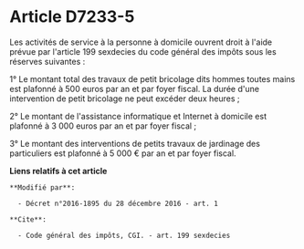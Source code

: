 # Article D7233-5

Les activités de service à la personne à domicile ouvrent droit à l'aide prévue par l'article 199 sexdecies du code général
des impôts sous les réserves suivantes : 

1° Le montant total des travaux de petit bricolage dits hommes toutes mains est plafonné à 500 euros par an et par foyer
fiscal. La durée d'une intervention de petit bricolage ne peut excéder deux heures ; 

2° Le montant de l'assistance informatique et Internet à domicile est plafonné à 3 000 euros par an et par foyer fiscal ; 

3° Le montant des interventions de petits travaux de jardinage des particuliers est plafonné à 5 000 € par an et par foyer
fiscal.

**Liens relatifs à cet article**

	**Modifié par**:

	  - Décret n°2016-1895 du 28 décembre 2016 - art. 1

	**Cite**:

	  - Code général des impôts, CGI. - art. 199 sexdecies
